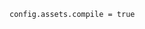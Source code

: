 <!-- usedin: [ _includes/_inlines/Deployment/Rails/asset-pipeline/asset-pipeline_important-v1.md] -->

```
config.assets.compile = true
```

